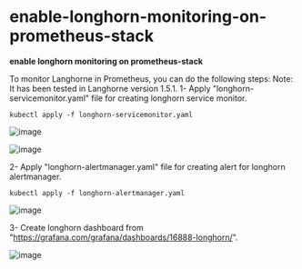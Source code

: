 # enable-longhorn-monitoring-on-prometheus-stack
**enable longhorn monitoring on prometheus-stack**

To monitor Langhorne in Prometheus, you can do the following steps:
Note: It has been tested in Langhorne version 1.5.1.
1- Apply "longhorn-servicemonitor.yaml" file for creating longhorn service monitor.

```
kubectl apply -f longhorn-servicemonitor.yaml
```

![image](https://github.com/IMAN-NAMJOOYAN/enable-longhorn-monitoring-on-prometheus-stack/assets/16554389/51196864-4702-4d3c-aac7-346ca792c8ae)


![image](https://github.com/IMAN-NAMJOOYAN/enable-longhorn-monitoring-on-prometheus-stack/assets/16554389/ecd4fdcb-c77f-44ec-9df9-78b20c4999b9)


2- Apply "longhorn-alertmanager.yaml" file for creating alert for longhorn alertmanager.

```
kubectl apply -f longhorn-alertmanager.yaml
```
![image](https://github.com/IMAN-NAMJOOYAN/enable-longhorn-monitoring-on-prometheus-stack/assets/16554389/0e5641d0-2525-4aeb-8ca8-f7c50702f70b)


3- Create longhorn dashboard from "https://grafana.com/grafana/dashboards/16888-longhorn/".

![image](https://github.com/IMAN-NAMJOOYAN/enable-longhorn-monitoring-on-prometheus-stack/assets/16554389/da4bc3c4-ceb3-416b-a8ea-ba5db92b2691)


